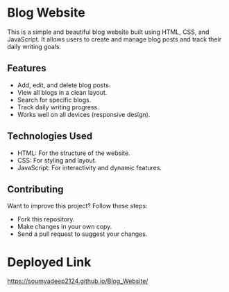 # Blog Website

This is a simple and beautiful blog website built using HTML, CSS, and JavaScript. It allows users to create and manage blog posts and track their daily writing goals.

## Features

- Add, edit, and delete blog posts.
- View all blogs in a clean layout.
- Search for specific blogs.
- Track daily writing progress.
- Works well on all devices (responsive design).

## Technologies Used

- HTML: For the structure of the website.
- CSS: For styling and layout.
- JavaScript: For interactivity and dynamic features.

## Contributing
Want to improve this project? Follow these steps:

- Fork this repository.
- Make changes in your own copy.
- Send a pull request to suggest your changes.


# Deployed Link
https://soumyadeep2124.github.io/Blog_Website/

